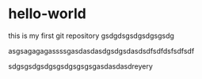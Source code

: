 # hello-world
this is my first git repository
gsdgdsgsdgsdgsgsdg

asgsagagagassssgasdasdasdgsdgsdasdsdfsdfdsfsdfsdf

sdgsgsdgsdgsgsdgsgsgsgasdasdasdreyery